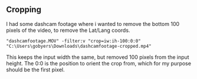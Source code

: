 
## Cropping 

I had some dashcam footage where i wanted to remove the bottom 100 pixels of the video, to remove the Lat/Lang coords.

```text
"dashcamfootage.MOV" -filter:v "crop=iw:ih-100:0:0" "C:\Users\gobyers\Downloads\dashcamfootage-cropped.mp4"
```

This keeps the input width the same, but removed 100 pixels from the input height. The 0:0 is the position to orient the crop from, which for my purpose should be the first pixel.

